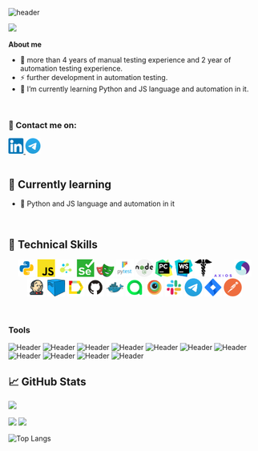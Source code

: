 ![header](https://capsule-render.vercel.app/api?type=waving&color=gradient&customColorList=24&height=200&section=header&text=Hi%20there!&fontAlignY=35&fontSize=60&desc=I'm%20Bohdan%20Obruch&descAlignY=60&descSize=50&animation=twinkling&fontColor=E9E9E9F3&descAlign=60&fontAlign=25)

<p>
  <img src="https://readme-typing-svg.herokuapp.com?color=8B5DDF&font=Lemon&size=33&center=true&vCenter=true&lines=QA+Engineer">
</p>

**About me**


- 💼 more than 4 years of manual testing experience and 2 year of automation testing experience.
- ⚡ further development in automation testing.
- 🌱 I’m currently learning Python and JS language and automation in it.

<br>


### 🤝 Contact me on:

  <div>
  <a href="https://www.linkedin.com/in/bohdan-obruch/">
    <img width="6%" src="images/logo/linkedin.svg" alt="LinkedIn"/>
  </a>
  <a href="https://t.me/BohdanO1">
    <img width="6%" src="images/logo/telegram.svg" alt="Telegram"/>
  </a>
</div>
<br>

## 🌱 Currently learning

- 📌 Python and JS language and automation in it
<br>

## 💼 Technical Skills

<p  align="center">
  <code><img width="7%" title="Python" src="images/logo/python.svg"></code>
  <code><img width="7%" title="Javascript" src="images/logo/javascript.svg"></code>
  <code><img width="7%" title="Selene" src="images/logo/selene.png"></code>
  <code><img width="7%" title="Selenium" src="images/logo/selenium.svg"></code>
  <code><img width="7%" title="Playwright" src="images/logo/playwright.svg"></code>
  <code><img width="7%" title="Pytest" src="images/logo/pytest.png"></code>
  <code><img width="7%" title="Node.js" src="images/logo/nodejs.svg"></code>
  <code><img width="7%" title="PyCharm" src="images/logo/pycharm.png"></code>
  <code><img width="7%" title="WebStorm" src="images/logo/webstorm.svg"></code>
  <code><img width="7%" title="Requests" src="images/logo/request.png"></code>
  <code><img width="7%" title="Axios" src="images/logo/axios.svg"></code>
  <code><img width="7%" title="Appium" src="images/logo/appium.svg"></code>
  <code><img width="7%" title="Jenkins" src="images/logo/jenkins.png"></code>
  <code><img width="7%" title="Selenoid" src="images/logo/selenoid.png"></code>
  <code><img width="7%" title="Allure" src="images/logo/Allure.svg"></code>
  <code><img width="7%" title="GitHub" src="images/logo/GitHub.svg"></code>
  <code><img width="7%" title="Docker" src="images/logo/docker.svg"></code>
  <code><img width="7%" title="Allure TestOps" src="images/logo/Allure_TO.svg"></code>
  <code><img width="7%" title="Browserstack" src="images/logo/browserstack.svg"></code>
  <code><img width="7%" title="Slack" src="images/logo/slack.svg"></code>
  <code><img width="7%" title="Telegram" src="images/logo/telegram.svg"></code>
  <code><img width="7%" title="Jira" src="images/logo/jira.svg"></code>
  <code><img width="7%" title="Postman" src="images/logo/postman.png"></code>
</p>
<br>

### Tools
![Header](https://img.shields.io/badge/Jira-090909?style=for-the-badge&logo=jira&logoColor=136be1)
![Header](https://img.shields.io/badge/Postman-090909?style=for-the-badge&logo=postman&logoColor=f76935)
![Header](https://img.shields.io/badge/Swagger-090909?style=for-the-badge&logo=swagger&logoColor=7ede2b)
![Header](https://img.shields.io/badge/Github-090909?style=for-the-badge&logo=github&logoColor=8cc4d7)
![Header](https://img.shields.io/badge/Figma-090909?style=for-the-badge&logo=figma&logoColor=7d5fa6)
![Header](https://img.shields.io/badge/Jenkins-090909?style=for-the-badge&logo=jenkins&logoColor=f7f7f7)
![Header](https://img.shields.io/badge/MySQL-090909?style=for-the-badge&logo=mysql&logoColor=00618a)
![Header](https://img.shields.io/badge/DevTools-090909?style=for-the-badge&logo=googlechrome&logoColor=2674f2)
![Header](https://img.shields.io/badge/Android_Studio-090909?style=for-the-badge&logo=androidstudio&logoColor=3ad07d)
![Header](https://img.shields.io/badge/Fiddler-090909?style=for-the-badge&logo=fiddler&logoColor=8cc4d7)
![Header](https://img.shields.io/badge/CharlesProxy-090909?style=for-the-badge&logo=charlesproxy&logoColor=8cc4d7)
<br>

## 📈 GitHub Stats 

![](https://github-profile-summary-cards.vercel.app/api/cards/profile-details?username=BohdanObruch&theme=solarized_dark)

![](https://github-profile-summary-cards.vercel.app/api/cards/stats?username=BohdanObruch&theme=solarized_dark)
![](https://github-profile-summary-cards.vercel.app/api/cards/productive-time?username=BohdanObruch&theme=solarized_dark)

![Top Langs](https://github-readme-stats.vercel.app/api/top-langs/?username=BohdanObruch&layout=compact&theme=vision-friendly-dark)
